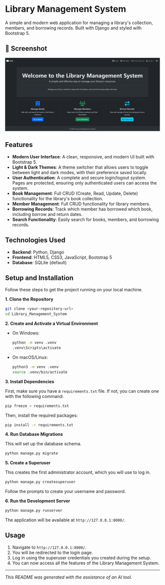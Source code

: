 # Library Management System

A simple and modern web application for managing a library's collection, members, and borrowing records. Built with Django and styled with Bootstrap 5.

## 📸 Screenshot

![Library Management System Screenshot](Screenshot%202025-10-16%20204624.png)

## Features

- **Modern User Interface**: A clean, responsive, and modern UI built with Bootstrap 5.
- **Light & Dark Themes**: A theme switcher that allows users to toggle between light and dark modes, with their preference saved locally.
- **User Authentication**: A complete and secure login/logout system. Pages are protected, ensuring only authenticated users can access the system.
- **Book Management**: Full CRUD (Create, Read, Update, Delete) functionality for the library's book collection.
- **Member Management**: Full CRUD functionality for library members.
- **Borrowing Records**: Track which member has borrowed which book, including borrow and return dates.
- **Search Functionality**: Easily search for books, members, and borrowing records.

## Technologies Used

- **Backend**: Python, Django
- **Frontend**: HTML5, CSS3, JavaScript, Bootstrap 5
- **Database**: SQLite (default)

## Setup and Installation

Follow these steps to get the project running on your local machine.

**1. Clone the Repository**
```sh
git clone <your-repository-url>
cd Library_Management_System
```

**2. Create and Activate a Virtual Environment**

*   On Windows:
    ```sh
    python -m venv .venv
    .venv\Scripts\activate
    ```
*   On macOS/Linux:
    ```sh
    python3 -m venv .venv
    source .venv/bin/activate
    ```

**3. Install Dependencies**

First, make sure you have a `requirements.txt` file. If not, you can create one with the following command:
```sh
pip freeze > requirements.txt
```
Then, install the required packages:
```sh
pip install -r requirements.txt
```

**4. Run Database Migrations**

This will set up the database schema.
```sh
python manage.py migrate
```

**5. Create a Superuser**

This creates the first administrator account, which you will use to log in.
```sh
python manage.py createsuperuser
```
Follow the prompts to create your username and password.

**6. Run the Development Server**
```sh
python manage.py runserver
```
The application will be available at `http://127.0.0.1:8000/`.

## Usage

1.  Navigate to `http://127.0.0.1:8000/`.
2.  You will be redirected to the login page.
3.  Log in using the superuser credentials you created during the setup.
4.  You can now access all the features of the Library Management System.

---

*This README was generated with the assistance of an AI tool.*
